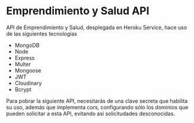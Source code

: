 # Emprendimiento y Salud API

API de Emprendimiento y Salud, desplegada en Heroku Service, hace uso de las siguientes tecnologías

- MongoDB
- Node
- Express
- Multer
- Mongoose
- JWT
- Cloudinary
- Bcrypt

Para pobrar la siguiente API, necesitarás de una clave secreta que habilita su uso, además que implementa cors, configurando sólo los dominios que pueden solicitar a esta API, evitando así solicitudades desconocidas.
